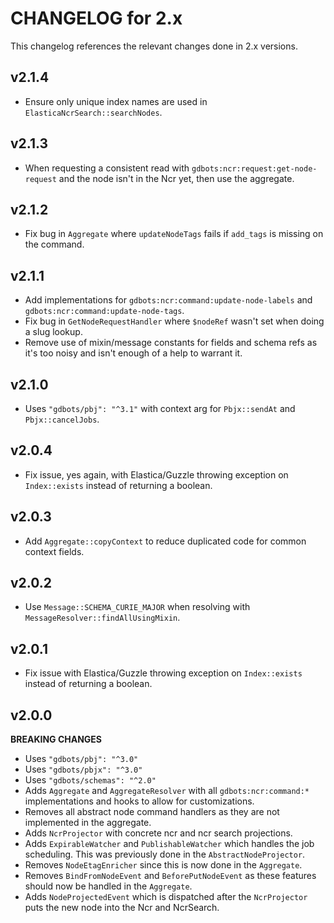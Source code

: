 # CHANGELOG for 2.x
This changelog references the relevant changes done in 2.x versions.


## v2.1.4
* Ensure only unique index names are used in `ElasticaNcrSearch::searchNodes`.


## v2.1.3
* When requesting a consistent read with `gdbots:ncr:request:get-node-request` and the node isn't in the Ncr yet, then use the aggregate.


## v2.1.2
* Fix bug in `Aggregate` where `updateNodeTags` fails if `add_tags` is missing on the command.


## v2.1.1
* Add implementations for `gdbots:ncr:command:update-node-labels` and `gdbots:ncr:command:update-node-tags`.
* Fix bug in `GetNodeRequestHandler` where `$nodeRef` wasn't set when doing a slug lookup.
* Remove use of mixin/message constants for fields and schema refs as it's too noisy and isn't enough of a help to warrant it.


## v2.1.0
* Uses `"gdbots/pbj": "^3.1"` with context arg for `Pbjx::sendAt` and `Pbjx::cancelJobs`.


## v2.0.4
* Fix issue, yes again, with Elastica/Guzzle throwing exception on `Index::exists` instead of returning a boolean.


## v2.0.3
* Add `Aggregate::copyContext` to reduce duplicated code for common context fields.


## v2.0.2
* Use `Message::SCHEMA_CURIE_MAJOR` when resolving with `MessageResolver::findAllUsingMixin`.


## v2.0.1
* Fix issue with Elastica/Guzzle throwing exception on `Index::exists` instead of returning a boolean.


## v2.0.0
__BREAKING CHANGES__

* Uses `"gdbots/pbj": "^3.0"`
* Uses `"gdbots/pbjx": "^3.0"`
* Uses `"gdbots/schemas": "^2.0"`
* Adds `Aggregate` and `AggregateResolver` with all `gdbots:ncr:command:*` implementations and hooks to allow for customizations.
* Removes all abstract node command handlers as they are not implemented in the aggregate.
* Adds `NcrProjector` with concrete ncr and ncr search projections.
* Adds `ExpirableWatcher` and `PublishableWatcher` which handles the job scheduling. This was previously done in the `AbstractNodeProjector`.
* Removes `NodeEtagEnricher` since this is now done in the `Aggregate`.
* Removes `BindFromNodeEvent` and `BeforePutNodeEvent` as these features should now be handled in the `Aggregate`.
* Adds `NodeProjectedEvent` which is dispatched after the `NcrProjector` puts the new node into the Ncr and NcrSearch.
